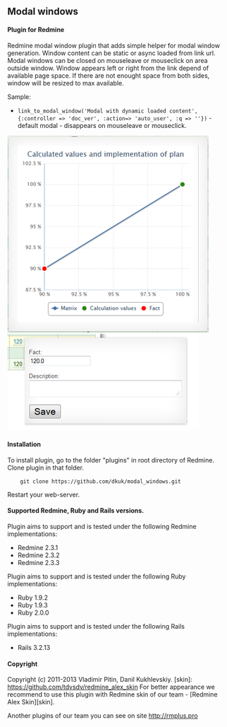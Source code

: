 ## Modal windows

#### Plugin for Redmine

Redmine modal window plugin that adds simple helper for modal window generation. 
Window content can be static or async loaded from link url.
Modal windows can be closed on mouseleave or mouseclick on area outside window.
Window appears left or right from the link depend of available page space. 
If there are not enought space from both sides, window will be resized to max available. 

Sample:
* `link_to_modal_window('Modal with dynamic loaded content', {:controller => 'doc_ver', :action=> 'auto_user', :q => ''})` - default modal - disappears on mouseleave or mouseclick.

![sample](https://github.com/dkuk/modal_windows/raw/master/screenshots/sample.png "sample")
![sample2](https://github.com/dkuk/modal_windows/raw/master/screenshots/sample2.png "sample2")


#### Installation
To install plugin, go to the folder "plugins" in root directory of Redmine.
Clone plugin in that folder.

		git clone https://github.com/dkuk/modal_windows.git

Restart your web-server.

#### Supported Redmine, Ruby and Rails versions.

Plugin aims to support and is tested under the following Redmine implementations:
* Redmine 2.3.1
* Redmine 2.3.2
* Redmine 2.3.3

Plugin aims to support and is tested under the following Ruby implementations:
* Ruby 1.9.2
* Ruby 1.9.3
* Ruby 2.0.0

Plugin aims to support and is tested under the following Rails implementations:
* Rails 3.2.13

#### Copyright
Copyright (c) 2011-2013 Vladimir Pitin, Danil Kukhlevskiy.
[skin]: https://github.com/tdvsdv/redmine_alex_skin
For better appearance we recommend to use this plugin with Redmine skin of our team - [Redmine Alex Skin][skin].

Another plugins of our team you can see on site http://rmplus.pro
